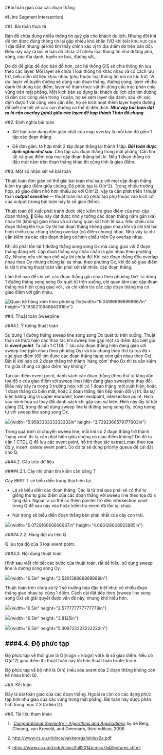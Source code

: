 #Bài toán giao của các đoạn thẳng

#(Line Segment Intersection)

##1. Bài toán thực tế

Bản đồ chứa đựng nhiều thông tin quý giá cho khách du lịch. Nhưng đôi
khi để tìm được đúng thông tin lại gặp nhiều khó khăn (VD khi biết khu
vực của 1 địa điểm nhưng lại khó tìm thấy chính xác vị trí địa điểm đó
trên bản đồ). Điều này xảy ra bởi vì bản đồ chứa rất nhiều loại thông
tin như đường phố, sông, các địa danh, tuyến xe bus, đường sắt,...

Do đó để giúp dễ đọc bản đồ hơn, các hệ thống GIS sẽ chia thông tin lưu
theo các layer. Mỗi layer sẽ chứa 1 loại thông tin khác nhau và có cách
lưu trữ, biểu diễn dữ liệu khác nhau (phụ thuộc loại thông tin mà nó lưu
trữ). Ví dụ: layer về tuyến đường sẽ dùng các đoạn thẳng, đường cong;
layer về địa danh thì dùng các điểm; layer về thảm thực vật thì dùng cấu
trúc phân chia vùng trên mặt phẳng. Một kịch bản sử dụng là: khách du
lịch cần tìm đường đi đến các công viên trong 1 quận, họ sẽ xem layer
địa danh, sau khi xác định được 1 vài công viên cần đến, họ sẽ kích hoạt
thêm layer tuyến đường để biết chi tiết về các con đường có thể đi đến
đích. ***Như vậy bài toán đặt ra là cần overlay (phủ) giữa các layer để
hợp thành 1 bản đồ chung.***

##2. Định nghĩa bài toán


-   Xét bài toán dạng đơn giản nhất của map overlay là mỗi bản đồ gồm 1
    tập các đoạn thẳng.

-   Để đơn giản, ta hợp nhất 2 tập đoạn thẳng lại thành 1 tập. ***Bài
    toán được định nghĩa như sau***: Cho tập các đoạn thẳng trong mặt
    phẳng. Cần tìm tất cả giao điểm của mọi cặp đoạn thẳng bất kì. Nếu 1
    đoạn thẳng có đầu mút nằm trên đoạn thẳng khác thì cũng tính là giao
    điểm.

##3. Một số nhận xét về bài toán


Thuật toán đơn giản có thể giải bài toán như sau: với mọi cặp đoạn thẳng
kiểm tra giao điểm giữa chúng. Độ phức tạp là O(n^2). Trong nhiều
trường hợp, số giao điểm nhỏ hơn nhiều so với O(n^2), vậy ta cần phát
triển 1 thuật toán ***output sensitive*** -- thuật toán mà độ phức tạp
phụ thuộc vào kích cỡ của output (trong bài toán này là số giao điểm).

Thuật toán đề xuất phải tránh được việc kiểm tra giao điểm của mọi cặp
đoạn thẳng. :key: Điều này đạt được nhờ ý tưởng các đoạn thẳng nằm gần (xa)
nhau thì (không) giao nhau và sử dụng quan sát tinh tế sau. Nếu chiếu
các đoạn thẳng lên trục Oy thì hai đoạn thẳng không giao nhau khi và chỉ
khi hai hình chiếu của chúng không overlap (có điểm chung) nhau. Như vậy
ta chỉ cần kiểm tra các cặp đoạn thẳng có hình chiếu trên Oy overlap
nhau.

Khi đó phải tồn tại 1 đường thẳng song song Ox mà cùng giao với 2 đoạn
thẳng đang xét. Cặp đoạn thẳng này chắc chắn là gần nhau theo phương Oy.
Nhưng nếu chỉ hạn chế vậy thì chưa đủ! Khi các đoạn thẳng đều overlap
nhau theo Oy nhưng chúng lại xa nhau theo phương Ox, khi đó số giao điểm
là rất ít nhưng thuật toán vẫn phải xét rất nhiều cặp đoạn thẳng.

Làm thế nào để chỉ xét các đoạn thẳng gần nhau theo phương Ox? Ta dùng 1
đường thẳng song song Ox quét từ trên xuống, chỉ quan tâm các cặp đoạn
thẳng mà hiện cùng giao với , và chỉ kiểm tra các cặp đoạn thẳng mà có
giao điểm với gần nhau.

![Quan hệ hàng xóm theo phương Ox](https://github.com/quancq/MyKnowledge_ComputationalGeometry/blob/master/Image/Observation_LineSegment.png){width="6.041666666666667in"
height="3.1938210848643918in"}

##4. Thuật toán Sweepline

###4.1. Ý tưởng thuật toán

Sử dung 1 đường thẳng sweep line song song Ox quét từ trên xuống. Thuật
toán sẽ thực hiện các thao tác khi sweep line gặp một số điểm đặc biệt
gọi là ***event point***. Ta cần 1 CTDL T lưu các đoạn thẳng hiện đang
giao với sweep line (gần nhau theo phương Oy) và lưu chúng theo thứ tự
tọa độ x của giao điểm (để tìm được các đoạn thẳng hàng xóm gần nhau
theo Ox). Bất kì khi nào có 2 đoạn thẳng trở thành 'hàng xóm' theo Ox
thì ta cần kiểm tra giữa chúng có giao điểm hay không?

Tại các điểm event point, danh sách các đoạn thẳng (theo thứ tự tăng dần
tọa độ x của giao điểm với sweep line) hiện đang giao sweepline thay
đổi. Điều này xảy ra trong 3 trường hợp: khi có 1 đoạn thẳng mới xuất
hiện, hoặc 1 đoạn thẳng cũ biến mất, hoặc 2 đoạn thẳng liên tiếp hoán
đổi vị trí. Ba sự kiện tương ứng là upper endpoint, lower endpoint,
intersection point. Hình sau minh họa sự thay đổi danh sách khi gặp các
sự kiện. Hình này lấy từ bài giảng \[3\], trong đó sử dụng sweep line là
đường song song Oy, cũng tương tự với sweep line song song Ox.

![](https://github.com/quancq/MyKnowledge_ComputationalGeometry/blob/master/Image/PlaneSweep_EventProcessing.png){width="5.958333333333333in"
height="3.7392366579177603in"}

Trong quá trình di chuyển sweep line, mỗi khi có 2 đoạn thẳng trở thành
'hàng xóm' thì ta cần phát hiện giữa chúng có giao điểm không? Do đó ta
cần 1 CTDL Q để lưu các event point, hỗ trợ thao tác extract\_max theo
tọa độ y, insert, delete event point. Do đó ta sẽ dùng priority queue để
cài đặt cho Q.

###4.2. Cấu trúc dữ liệu

####4.2.1. Cây nhị phân tìm kiếm cân bằng T

Cây BBST T sẽ biểu diễn trạng thái hiện tại.

-   Lá sẽ biểu diễn các đoạn thẳng. Các lá từ trái qua phải sẽ có thứ tự
    giống thứ tự giao điểm của các đoạn thẳng với sweep line theo tọa độ
    x tăng dần. Ngoài ra có thể có thêm pointer trỏ đến intersection
    point trong Q để sau này xóa hoặc kiểm tra event đã tồn tại chưa.

-   Nút trong sẽ biểu diễn đoạn thẳng bên phải nhất của cây con trái.

![](https://github.com/quancq/MyKnowledge_ComputationalGeometry/blob/master/Image/BBST_LineSegment.png){width="6.072916666666667in"
height="4.066128608923885in"}

####4.2.2. Hàng đợi ưu tiên Q

Q lưu tọa độ của 3 loại event point.

###4.3. Nội dung thuật toán

Hình sau viết chi tiết các bước của thuật toán, rất dễ hiểu, sử dụng
sweep line là đường song song Oy.

![](https://github.com/quancq/MyKnowledge_ComputationalGeometry/blob/master/Image/LineSegment_Algo_1.png){width="6.5in" height="3.520138888888889in"}

Thuật toán trên chưa xử lý 1 số trường hợp đặc biệt như: có nhiều đoạn
thẳng giao nhau tại cùng 1 điểm. Cách cài đặt tiếp theo (sweep line song
song Ox) sẽ giải quyết được vấn đề này, nhưng khó hiểu hơn.

![](https://github.com/quancq/MyKnowledge_ComputationalGeometry/blob/master/Image/LineSegment_Algo_2.png){width="6.5in" height="2.577777777777778in"}

![](https://github.com/quancq/MyKnowledge_ComputationalGeometry/blob/master/Image/LineSegment_Algo_3.png){width="6.5in" height="3.8125in"}

![](https://github.com/quancq/MyKnowledge_ComputationalGeometry/blob/master/Image/LineSegment_Algo_4.png){width="6.5in" height="5.309722222222222in"}

###4.4. Độ phức tạp
-----------

Độ phức tạp về thời gian là O(nlogn + klogn) với k là số giao điểm. Nếu
có O(n^2) giao điểm thì thuật toán này tồi hơn thuật toán brute-force.

Độ phức tạp về bộ nhớ là O(n) (nếu xóa event của 2 đoạn thẳng không còn
kề nhau khỏi Q).

##5. Kết luận

Đây là bài toán giao của các đoạn thẳng. Ngoài ra còn có các dạng phức
tạp hơn như giao của các vùng trong mặt phẳng. Bài toán này được phân
tích trong mục 2.3 tài liệu \[1\].

##6. Tài liệu tham khảo

1.   [*Computational Geometry - Algorithms and
    Applications*](http://www.cs.uu.nl/geobook/) by de Berg, Cheong, van
    Kreveld, and Overmars, third edition, 2008

2.  <http://www.cs.uu.nl/docs/vakken/ga/slides2a.pdf>

3.  <https://www.cs.umd.edu/class/fall2014/cmsc754/lectures.shtml>
